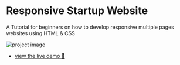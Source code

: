 # Responsive Startup Website

A Tutorial for beginners on how to develop responsive multiple pages websites using HTML & CSS

![project image](https://github.com/BrainiacDev/Responsive-website)

- [view the live demo 🚀](https://responsive-multi-page-website.netlify.app/)

